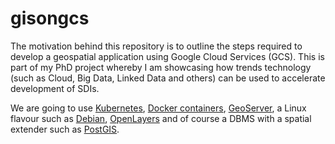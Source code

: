 # gisongcs
The motivation behind this repository is to outline the steps required to develop a geospatial application using Google Cloud Services (GCS). This is part of my PhD project whereby I am showcasing how trends technology (such as Cloud, Big Data, Linked Data and others) can be used to accelerate development of SDIs.

We are going to use <a href="http://kubernetes.io/" target="_blank">Kubernetes</a>, <a href="https://www.docker.com/" target="_blank">Docker containers</a>, <a href="http://geoserver.org/" target="_blank" >GeoServer</a>, a Linux flavour such as <a href="https://www.debian.org/" target="_blank" >Debian</a>, <a href="https://openlayers.org/" target="_blank" >OpenLayers</a> and of course a DBMS with a spatial extender such as <a href="http://www.postgis.net/" target="_blank" >PostGIS</a>. 
